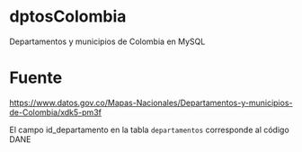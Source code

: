 # dptosColombia
Departamentos y municipios de Colombia en MySQL

# Fuente
https://www.datos.gov.co/Mapas-Nacionales/Departamentos-y-municipios-de-Colombia/xdk5-pm3f

El campo id_departamento en la tabla `departamentos` corresponde al código DANE
